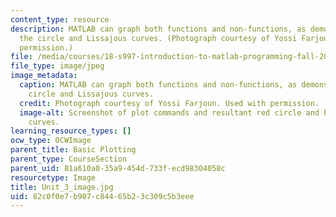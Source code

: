 ```yaml
---
content_type: resource
description: MATLAB can graph both functions and non-functions, as demonstrated by
  the circle and Lissajous curves. (Photograph courtesy of Yossi Farjoun. Used with
  permission.)
file: /media/courses/18-s997-introduction-to-matlab-programming-fall-2011/82c0f0e7b907c84465b23c309c5b3eee_Unit_3_image.jpg
file_type: image/jpeg
image_metadata:
  caption: MATLAB can graph both functions and non-functions, as demonstrated by the
    circle and Lissajous curves.
  credit: Photograph courtesy of Yossi Farjoun. Used with permission.
  image-alt: Screenshot of plot commands and resultant red circle and black Lissajous
    curves.
learning_resource_types: []
ocw_type: OCWImage
parent_title: Basic Plotting
parent_type: CourseSection
parent_uid: 81a610a8-35a9-454d-733f-ecd98304058c
resourcetype: Image
title: Unit_3_image.jpg
uid: 82c0f0e7-b907-c844-65b2-3c309c5b3eee
---
```


